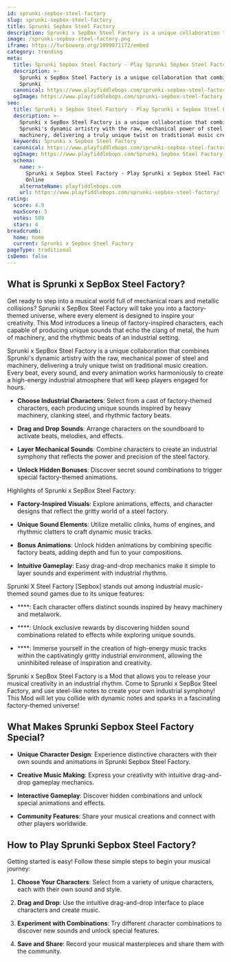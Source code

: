 ```yaml
---
id: sprunki-sepbox-steel-factory
slug: sprunki-sepbox-steel-factory
title: Sprunki Sepbox Steel Factory
description: Sprunki x SepBox Steel Factory is a unique collaboration that combines Sprunki
image: /sprunki-sepbox-steel-factory.png
iframe: https://turbowarp.org/1099071172/embed
category: trending
meta:
  title: Sprunki Sepbox Steel Factory - Play Sprunki Sepbox Steel Factory Online
  description: >-
    Sprunki x SepBox Steel Factory is a unique collaboration that combines
    Sprunki
  canonical: https://www.playfiddlebops.com/sprunki-sepbox-steel-factory/
  ogImage: https://www.playfiddlebops.com/sprunki-sepbox-steel-factory.png
seo:
  title: Sprunki x Sepbox Steel Factory - Play Sprunki x Sepbox Steel Factory Online
  description: >-
    Sprunki x SepBox Steel Factory is a unique collaboration that combines
    Sprunki's dynamic artistry with the raw, mechanical power of steel and
    machinery, delivering a truly unique twist on traditional music creation.
  keywords: Sprunki x Sepbox Steel Factory
  canonical: https://www.playfiddlebops.com/sprunki-sepbox-steel-factory/
  ogImage: https://www.playfiddlebops.com/Sprunki Sepbox Steel Factory.png
  schema:
    name: >-
      Sprunki x Sepbox Steel Factory - Play Sprunki x Sepbox Steel Factory
      Online
    alternateName: playfiddlebops.com
    url: https://www.playfiddlebops.com/sprunki-sepbox-steel-factory/
rating:
  score: 4.9
  maxScore: 5
  votes: 509
  stars: 4
breadcrumb:
  home: home
  current: Sprunki x Sepbox Steel Factory
pageType: traditional
isDemo: false
---
```


## What is Sprunki x SepBox Steel Factory?

Get ready to step into a musical world full of mechanical roars and metallic collisions? Sprunki x SepBox Steel Factory will take you into a factory-themed universe, where every element is designed to inspire your creativity. This Mod introduces a lineup of factory-inspired characters, each capable of producing unique sounds that echo the clang of metal, the hum of machinery, and the rhythmic beats of an industrial setting.

Sprunki x SepBox Steel Factory is a unique collaboration that combines Sprunki's dynamic artistry with the raw, mechanical power of steel and machinery, delivering a truly unique twist on traditional music creation. Every beat, every sound, and every animation works harmoniously to create a high-energy industrial atmosphere that will keep players engaged for hours.

- **Choose Industrial Characters**: Select from a cast of factory-themed characters, each producing unique sounds inspired by heavy machinery, clanking steel, and rhythmic factory beats.

- **Drag and Drop Sounds**: Arrange characters on the soundboard to activate beats, melodies, and effects.

- **Layer Mechanical Sounds**: Combine characters to create an industrial symphony that reflects the power and precision of the steel factory.

- **Unlock Hidden Bonuses**: Discover secret sound combinations to trigger special factory-themed animations.

Highlights of Sprunki x SepBox Steel Factory:

- **Factory-Inspired Visuals**: Explore animations, effects, and character designs that reflect the gritty world of a steel factory.

- **Unique Sound Elements**: Utilize metallic clinks, hums of engines, and rhythmic clatters to craft dynamic music tracks.

- **Bonus Animations**: Unlock hidden animations by combining specific factory beats, adding depth and fun to your compositions.

- **Intuitive Gameplay**: Easy drag-and-drop mechanics make it simple to layer sounds and experiment with industrial rhythms.

Sprunki X Steel Factory [Sepbox] stands out among industrial music-themed sound games due to its unique features:

- ****: Each character offers distinct sounds inspired by heavy machinery and metalwork.

- ****: Unlock exclusive rewards by discovering hidden sound combinations related to effects while exploring unique sounds.

- ****: Immerse yourself in the creation of high-energy music tracks within the captivatingly gritty industrial environment, allowing the uninhibited release of inspiration and creativity.

Sprunki x SepBox Steel Factory is a Mod that allows you to release your musical creativity in an industrial rhythm. Come to Sprunki x SepBox Steel Factory, and use steel-like notes to create your own industrial symphony! This Mod will let you collide with dynamic notes and sparks in a fascinating factory-themed universe!

## What Makes Sprunki Sepbox Steel Factory Special?

- **Unique Character Design**: Experience distinctive characters with their own sounds and animations in Sprunki Sepbox Steel Factory.

- **Creative Music Making**: Express your creativity with intuitive drag-and-drop gameplay mechanics.

- **Interactive Gameplay**: Discover hidden combinations and unlock special animations and effects.

- **Community Features**: Share your musical creations and connect with other players worldwide.

## How to Play Sprunki Sepbox Steel Factory?

Getting started is easy! Follow these simple steps to begin your musical journey:

1. **Choose Your Characters**: Select from a variety of unique characters, each with their own sound and style.

1. **Drag and Drop**: Use the intuitive drag-and-drop interface to place characters and create music.

1. **Experiment with Combinations**: Try different character combinations to discover new sounds and unlock special features.

1. **Save and Share**: Record your musical masterpieces and share them with the community.
